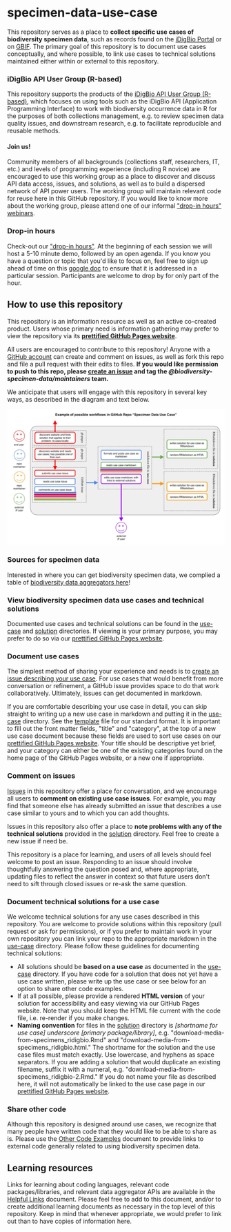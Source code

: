 # specimen-data-use-case

This repository serves as a place to **collect specific use cases of biodiversity specimen data**, such as records found on the [iDigBio Portal](https://www.idigbio.org/portal/) or on [GBIF](https://www.gbif.org/). The primary goal of this repository is to document use cases conceptually, and where possible, to link use cases to technical solutions maintained either within or external to this repository.
 
### iDigBio API User Group (R-based)
This repository supports the products of the [iDigBio API User Group (R-based)](https://www.idigbio.org/wiki/index.php/IDigBio_Working_Groups#API_User_Group_.28R-based.29), which focuses on using tools such as the iDigBio API (Application Programming Interface) to work with biodiversity occurrence data in R for the purposes of both collections management, e.g. to review specimen data quality issues, and downstream research, e.g. to facilitate reproducible and reusable methods. 

#### Join us!
Community members of all backgrounds (collections staff, researchers, IT, etc.) and levels of programming experience (including R novice) are encouraged to use this working group as a place to discover and discuss API data access, issues, and solutions, as well as to build a dispersed network of API power users. The working group will maintain relevant code for reuse here in this GitHub repository. If you would like to know more about the working group, please attend one of our informal ["drop-in hours" webinars](https://www.idigbio.org/content/open-office-hours-hosted-api-user-group-r-based).


### Drop-in hours 

Check-out our ["drop-in hours"](https://www.idigbio.org/content/open-office-hours-hosted-api-user-group-r-based). At the beginning of each session we will host a 5-10 minute demo, followed by an open agenda. If you know you have a question or topic that you'd like to focus on, feel free to sign up ahead of time on this [google doc](bit.ly/2wypVsY) to ensure that it is addressed in a particular session. Participants are welcome to drop by for only part of the hour. 


## How to use this repository

This repository is an information resource as well as an active co-created product. Users whose primary need is information gathering may prefer to view the repository via its **[prettified GitHub Pages website](https://biodiversity-specimen-data.github.io/specimen-data-use-case/)**.

All users are encouraged to contribute to this repository! Anyone with a [GitHub account](https://github.com/join) can create and comment on issues, as well as fork this repo and file a pull request with their edits to files. **If you would like permission to push to this repo, please [create an issue](https://github.com/biodiversity-specimen-data/specimen-data-use-case/issues) and tag the _@biodiversity-specimen-data/maintainers_ team.**

We anticipate that users will engage with this repository in several key ways, as described in the diagram and text below.

![repo-schema-v3](repo-schema-v3.jpg)

### Sources for specimen data 

Interested in where you can get biodiversity specimen data, we complied a table of [biodiversity data aggregators here](https://biodiversity-specimen-data.github.io/specimen-data-use-case/AggregatorsTable)!

### View biodiversity specimen data use cases and technical solutions

Documented use cases and technical solutions can be found in the [use-case](_use-case) and [solution](_solution) directories. If viewing is your primary purpose, you may prefer to do so via our [prettified GitHub Pages website](https://biodiversity-specimen-data.github.io/specimen-data-use-case/).

### Document use cases

The simplest method of sharing your experience and needs is to [create an issue describing your use case](https://github.com/biodiversity-specimen-data/specimen-data-use-case/issues). For use cases that would benefit from more conversation or refinement, a GitHub issue provides space to do that work collaboratively. Ultimately, issues can get documented in markdown.

If you are comfortable describing your use case in detail, you can skip straight to writing up a new use case in markdown and putting it in the [use-case](_use-case) directory. See the [template](_use-case/_TEMPLATE.md) file for our standard format. It is important to fill out the front matter fields, "title" and "category", at the top of a new use case document because these fields are used to sort use cases on our [prettified GitHub Pages website](https://biodiversity-specimen-data.github.io/specimen-data-use-case/). Your title should be descriptive yet brief, and your category can either be one of the existing categories found on the home page of the GitHub Pages website, or a new one if appropriate.

### Comment on issues

[Issues](https://github.com/biodiversity-specimen-data/specimen-data-use-case/issues) in this repository offer a place for conversation, and we encourage all users to **comment on existing use case issues**. For example, you may find that someone else has already submitted an issue that describes a use case similar to yours and to which you can add thoughts.

Issues in this repository also offer a place to **note problems with any of the technical solutions** provided in the [solution](_solution) directory. Feel free to create a new issue if need be.

This repository is a place for learning, and users of all levels should feel welcome to post an issue. Responding to an issue should involve thoughtfully answering the question posed and, where appropriate, updating files to reflect the answer in context so that future users don't need to sift through closed issues or re-ask the same question.

### Document technical solutions for a use case

We welcome technical solutions for any use cases described in this repository. You are welcome to provide solutions within this repository (pull request or ask for permissions), or if you prefer to maintain work in your own repository you can link your repo to the appropriate markdown in the [use-case](_use-case) directory. Please follow these guidelines for documenting technical solutions:
- All solutions should be **based on a use case** as documented in the [use-case](_use-case) directory. If you have code for a solution that does not yet have a use case written, please write up the use case or see below for an option to share other code examples.
- If at all possible, please provide a rendered **HTML version** of your solution for accessibility and easy viewing via our GitHub Pages website. Note that you should keep the HTML file current with the code file, i.e. re-render if you make changes.
- **Naming convention** for files in the [solution](_solution) directory is _[shortname for use case] underscore [primary package/library]_, e.g. "download-media-from-specimens_ridigbio.Rmd" and "download-media-from-specimens_ridigbio.html." The shortname for the solution and the use case files must match exactly. Use lowercase, and hyphens as space separators. If you are adding a solution that would duplicate an existing filename, suffix it with a numeral, e.g. "download-media-from-specimens_ridigbio-2.Rmd." If you do not name your file as described here, it will not automatically be linked to the use case page in our [prettified GitHub Pages website](https://biodiversity-specimen-data.github.io/specimen-data-use-case/).

### Share other code

Although this repository is designed around use cases, we recognize that many people have written code that they would like to be able to share as is. Please use the [Other Code Examples](other-code-examples.md) document to provide links to external code generally related to using biodiversity specimen data.

## Learning resources

Links for learning about coding languages, relevant code packages/libraries, and relevant data aggregator APIs are available in the [Helpful Links](helpful-links.md) document. Please feel free to add to this document, and/or to create additional learning documents as necessary in the top level of this repository. Keep in mind that whenever appropriate, we would prefer to link out than to have copies of information here.
